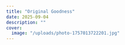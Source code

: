 ```yaml
---
title: "Original Goodness"
date: 2025-09-04
description: ""
cover:
  image: "/uploads/photo-1757013722201.jpg"
---
```


